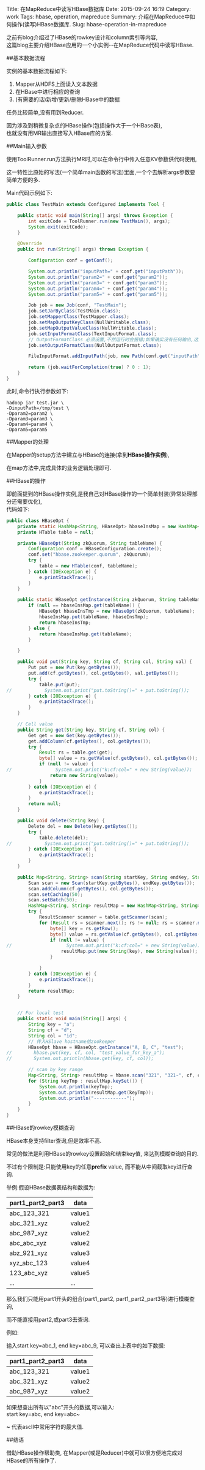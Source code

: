 Title: 在MapReduce中读写HBase数据库
Date: 2015-09-24 16:19
Category: work
Tags: hbase, operation, mapreduce
Summary: 介绍在MapReduce中如何操作(读写)HBase数据库.
Slug: hbase-operation-in-mapreduce

之前有blog介绍过了HBase的rowkey设计和column索引等内容,  
这篇blog主要介绍HBase应用的一个小实例--在MapReduce代码中读写HBase.

##基本数据流程

实例的基本数据流程如下:

1. Mapper从HDFS上面读入文本数据
2. 在HBase中进行相应的查询
3. (有需要的话)新增/更新/删除HBase中的数据  

任务比较简单,没有用到Reducer.

因为涉及到稍微复杂点的HBase操作(包括操作大于一个HBase表),  
也就没有用MR输出直接写入HBase库的方案.

##Main输入参数

使用ToolRunner.run方法执行MR时,可以在命令行中传入任意KV参数供代码使用,

这一特性比原始的写法(一个简单main函数的写法)里面,一个个去解析args参数要简单方便的多.

Main代码示例如下:
````java
public class TestMain extends Configured implements Tool {

    public static void main(String[] args) throws Exception {
        int exitCode = ToolRunner.run(new TestMain(), args);
        System.exit(exitCode);
    }

    @Override
    public int run(String[] args) throws Exception {

        Configuration conf = getConf();

        System.out.println("inputPath=" + conf.get("inputPath"));
        System.out.println("param2=" + conf.get("param2"));
        System.out.println("param3=" + conf.get("param3"));
        System.out.println("param4=" + conf.get("param4"));
        System.out.println("param5=" + conf.get("param5"));

        Job job = new Job(conf, "TestMain");
        job.setJarByClass(TestMain.class);
        job.setMapperClass(TestMapper.class);
        job.setMapOutputKeyClass(NullWritable.class);
        job.setMapOutputValueClass(NullWritable.class);
        job.setInputFormatClass(TextInputFormat.class);
        // OutputFormatClass 必须设置,不然运行时会报错;如果确实没有任何输出,这里设置为NullOutputFormat
        job.setOutputFormatClass(NullOutputFormat.class);

        FileInputFormat.addInputPath(job, new Path(conf.get("inputPath")));

        return (job.waitForCompletion(true) ? 0 : 1);
    }
}
````

此时,命令行执行参数如下:
````
hadoop jar test.jar \
-DinputPath=/tmp/test \
-Dparam2=param2 \
-Dparam3=param3 \
-Dparam4=param4 \
-Dparam5=param5
````

##Mapper的处理

在Mapper的setup方法中建立与HBase的连接(拿到**HBase操作实例**),

在map方法中,完成具体的业务逻辑处理即可.

##HBase的操作

即前面提到的HBase操作实例,是我自己对HBase操作的一个简单封装(异常处理部分还需要优化),  
代码如下:
````java
public class HBaseOpt {
    private static HashMap<String, HBaseOpt> hbaseInsMap = new HashMap<String, HBaseOpt>(2);
    private HTable table = null;

    private HBaseOpt(String zkQuorum, String tableName) {
        Configuration conf = HBaseConfiguration.create();
        conf.set("hbase.zookeeper.quorum", zkQuorum);
        try {
            table = new HTable(conf, tableName);
        } catch (IOException e) {
            e.printStackTrace();
        }
    }

    public static HBaseOpt getInstance(String zkQuorum, String tableName) {
        if (null == hbaseInsMap.get(tableName)) {
            HBaseOpt hbaseInsTmp = new HBaseOpt(zkQuorum, tableName);
            hbaseInsMap.put(tableName, hbaseInsTmp);
            return hbaseInsTmp;
        } else {
            return hbaseInsMap.get(tableName);
        }

    }

    public void put(String key, String cf, String col, String val) {
        Put put = new Put(key.getBytes());
        put.add(cf.getBytes(), col.getBytes(), val.getBytes());
        try {
            table.put(put);
//            System.out.print("put.toString()=" + put.toString());
        } catch (IOException e) {
            e.printStackTrace();
        }
    }

    // Cell value
    public String get(String key, String cf, String col) {
        Get get = new Get(key.getBytes());
        get.addColumn(cf.getBytes(), col.getBytes());
        try {
            Result rs = table.get(get);
            byte[] value = rs.getValue(cf.getBytes(), col.getBytes());
            if (null != value) {
//                System.out.print("k:cf:col=" + new String(value));
                return new String(value);
            }
        } catch (IOException e) {
            e.printStackTrace();
        }
        return null;
    }

    public void delete(String key) {
        Delete del = new Delete(key.getBytes());
        try {
            table.delete(del);
//            System.out.print("put.toString()=" + put.toString());
        } catch (IOException e) {
            e.printStackTrace();
        }
    }

    public Map<String, String> scan(String startKey, String endKey, String cf, String col) {
        Scan scan = new Scan(startKey.getBytes(), endKey.getBytes());
        scan.addColumn(cf.getBytes(), col.getBytes());
        scan.setCaching(50);
        scan.setBatch(50);
        HashMap<String, String> resultMap = new HashMap<String, String>(50);
        try {
            ResultScanner scanner = table.getScanner(scan);
            for (Result rs = scanner.next(); rs != null; rs = scanner.next()) {
                byte[] key = rs.getRow();
                byte[] value = rs.getValue(cf.getBytes(), col.getBytes());
                if (null != value) {
//                    System.out.print("k:cf:col=" + new String(value));
                    resultMap.put(new String(key), new String(value));
                }

            }
        } catch (IOException e) {
            e.printStackTrace();
        }
        return resultMap;
    }


    // For local test
    public static void main(String[] args) {
        String key = "a";
        String cf = "d";
        String col = "id";
        // 传入HSlave hostname给zookeeper
        HBaseOpt hbase = HBaseOpt.getInstance("A, B, C", "test");
//        hbase.put(key, cf, col, "test_value_for_key_a");
//        System.out.println(hbase.get(key, cf, col));

        // scan by key range
        Map<String, String> resultMap = hbase.scan("321", "321~", cf, col);
        for (String keyTmp : resultMap.keySet()) {
            System.out.println(keyTmp);
            System.out.println(resultMap.get(keyTmp));
            System.out.println("------------");
        }
    }
}
````

##HBase的rowkey模糊查询

HBase本身支持filter查询,但是效率不高.

常见的做法是利用HBase的rowkey设置起始和结束key值, 来达到模糊查询的目的.

不过有个限制是:只能使用key的任意**prefix** value, 而不能从中间截取key进行查询.

举例:假设HBase数据表结构和数据为:

|part1_part2_part3|data  |
|-----------------|----  |
|abc_123_321      |value1|
|abc_321_xyz      |value2|
|abc_987_xyz      |value2|
|abc_abc_xyz      |value2|
|abz_921_xyz      |value3|
|xyz_abc_123      |value4|
|123_abc_xyz      |value5|
|...              |...   |

那么我们只能用part1开头的组合(part1_part2, part1_part2_part3等)进行模糊查询,

而不能直接用part2,或part3去查询.

例如:

输入start key=abc_1, end key=abc_9, 可以查出上表中的如下数据:  

|part1_part2_part3|data  |
|-----------------|----  |
|abc_123_321      |value1|
|abc_321_xyz      |value2|
|abc_987_xyz      |value2|

如果想查出所有以"abc"开头的数据,可以输入:  
start key=abc, end key=abc~

**~** 代表ascII中常用字符的最大值.


##结语

借助HBase操作帮助类, 在Mapper(或是Reducer)中就可以很方便地完成对HBase的所有操作了.